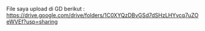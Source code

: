 File saya upload di GD berikut : https://drive.google.com/drive/folders/1C0XYQzDBvGSd7dSHzLHYvcq7uZOeWVEf?usp=sharing
